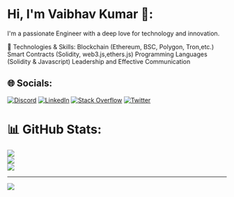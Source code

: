 # Hi, I'm Vaibhav Kumar 👋:
I'm a passionate Engineer with a deep love for technology and innovation. 


🔧 Technologies & Skills:
Blockchain (Ethereum, BSC, Polygon, Tron,etc.)
Smart Contracts (Solidity, web3.js,ethers.js)
Programming Languages (Solidity & Javascript)
Leadership and Effective Communication


## 🌐 Socials:
[![Discord](https://img.shields.io/badge/Discord-%237289DA.svg?logo=discord&logoColor=white)](https://discord.gg/vaikr) [![LinkedIn](https://img.shields.io/badge/LinkedIn-%230077B5.svg?logo=linkedin&logoColor=white)](https://linkedin.com/in/vaikr14) [![Stack Overflow](https://img.shields.io/badge/-Stackoverflow-FE7A16?logo=stack-overflow&logoColor=white)](https://stackoverflow.com/users/23065111) [![Twitter](https://img.shields.io/badge/Twitter-%231DA1F2.svg?logo=Twitter&logoColor=white)](https://twitter.com/Vaikr14) 


# 📊 GitHub Stats:
![](https://github-readme-stats.vercel.app/api?username=Vaik14&theme=dark&hide_border=false&include_all_commits=true&count_private=true)<br/>
![](https://github-readme-streak-stats.herokuapp.com/?user=Vaik14&theme=dark&hide_border=false)<br/>
![](https://github-readme-stats.vercel.app/api/top-langs/?username=Vaik14&theme=dark&hide_border=false&include_all_commits=true&count_private=true&layout=compact)

---
[![](https://visitcount.itsvg.in/api?id=Vaik14&icon=2&color=6)](https://visitcount.itsvg.in)

